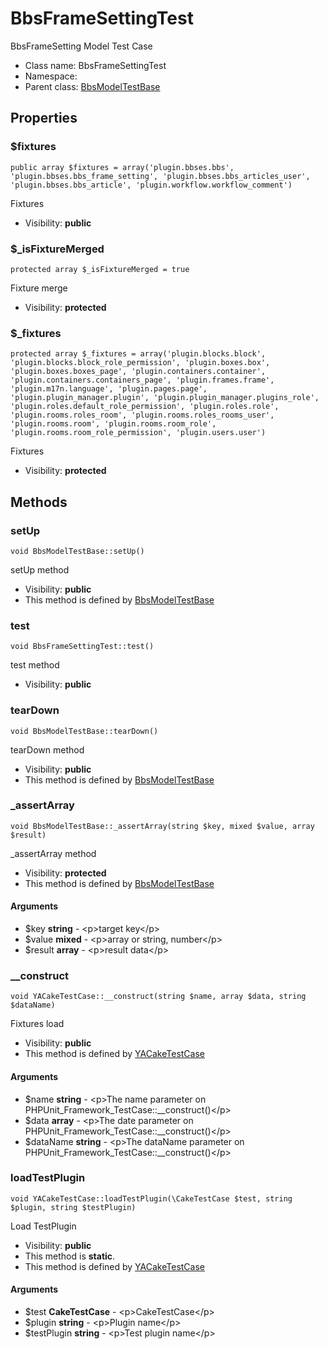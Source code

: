 BbsFrameSettingTest
===============

BbsFrameSetting Model Test Case




* Class name: BbsFrameSettingTest
* Namespace: 
* Parent class: [BbsModelTestBase](BbsModelTestBase.md)





Properties
----------


### $fixtures

    public array $fixtures = array('plugin.bbses.bbs', 'plugin.bbses.bbs_frame_setting', 'plugin.bbses.bbs_articles_user', 'plugin.bbses.bbs_article', 'plugin.workflow.workflow_comment')

Fixtures



* Visibility: **public**


### $_isFixtureMerged

    protected array $_isFixtureMerged = true

Fixture merge



* Visibility: **protected**


### $_fixtures

    protected array $_fixtures = array('plugin.blocks.block', 'plugin.blocks.block_role_permission', 'plugin.boxes.box', 'plugin.boxes.boxes_page', 'plugin.containers.container', 'plugin.containers.containers_page', 'plugin.frames.frame', 'plugin.m17n.language', 'plugin.pages.page', 'plugin.plugin_manager.plugin', 'plugin.plugin_manager.plugins_role', 'plugin.roles.default_role_permission', 'plugin.roles.role', 'plugin.rooms.roles_room', 'plugin.rooms.roles_rooms_user', 'plugin.rooms.room', 'plugin.rooms.room_role', 'plugin.rooms.room_role_permission', 'plugin.users.user')

Fixtures



* Visibility: **protected**


Methods
-------


### setUp

    void BbsModelTestBase::setUp()

setUp method



* Visibility: **public**
* This method is defined by [BbsModelTestBase](BbsModelTestBase.md)




### test

    void BbsFrameSettingTest::test()

test method



* Visibility: **public**




### tearDown

    void BbsModelTestBase::tearDown()

tearDown method



* Visibility: **public**
* This method is defined by [BbsModelTestBase](BbsModelTestBase.md)




### _assertArray

    void BbsModelTestBase::_assertArray(string $key, mixed $value, array $result)

_assertArray method



* Visibility: **protected**
* This method is defined by [BbsModelTestBase](BbsModelTestBase.md)


#### Arguments
* $key **string** - &lt;p&gt;target key&lt;/p&gt;
* $value **mixed** - &lt;p&gt;array or string, number&lt;/p&gt;
* $result **array** - &lt;p&gt;result data&lt;/p&gt;



### __construct

    void YACakeTestCase::__construct(string $name, array $data, string $dataName)

Fixtures load



* Visibility: **public**
* This method is defined by [YACakeTestCase](YACakeTestCase.md)


#### Arguments
* $name **string** - &lt;p&gt;The name parameter on PHPUnit_Framework_TestCase::__construct()&lt;/p&gt;
* $data **array** - &lt;p&gt;The date parameter on PHPUnit_Framework_TestCase::__construct()&lt;/p&gt;
* $dataName **string** - &lt;p&gt;The dataName parameter on PHPUnit_Framework_TestCase::__construct()&lt;/p&gt;



### loadTestPlugin

    void YACakeTestCase::loadTestPlugin(\CakeTestCase $test, string $plugin, string $testPlugin)

Load TestPlugin



* Visibility: **public**
* This method is **static**.
* This method is defined by [YACakeTestCase](YACakeTestCase.md)


#### Arguments
* $test **CakeTestCase** - &lt;p&gt;CakeTestCase&lt;/p&gt;
* $plugin **string** - &lt;p&gt;Plugin name&lt;/p&gt;
* $testPlugin **string** - &lt;p&gt;Test plugin name&lt;/p&gt;


